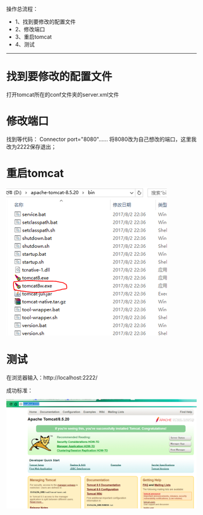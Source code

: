 操作总流程：
- 1、找到要修改的配置文件
- 2、修改端口
- 3、重启tomcat
- 4、测试

----------
# 找到要修改的配置文件
打开tomcat所在的conf文件夹的server.xml文件

# 修改端口
找到等代码：
Connector port="8080"......
将8080改为自己想改的端口，这里我改为2222保存退出；

# 重启tomcat

![](image/2-1.png)
# 测试
在浏览器输入：http://localhost:2222/

成功标准：

![](image/2-2.png)